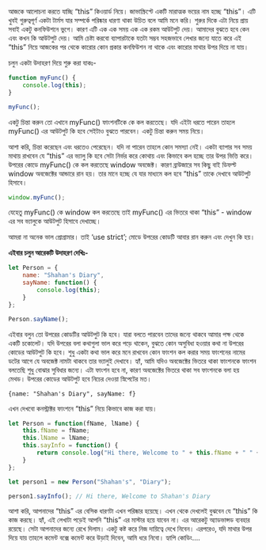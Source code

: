 আজকে আলোচনা করতে যাচ্ছি “this” কিওয়ার্ড নিয়ে। জাভাস্ক্রিপ্টে একটি মারাত্মক ভয়ের নাম হচ্ছে “this”। এটি খুবই গুরুত্বপূর্ণ একটা টার্মস যার সম্পর্কে পরিষ্কার ধারণা থাকা উচিত বলে আমি মনে করি। শুরুর দিকে এটা নিয়ে প্রায় সবাই একটু কনফিউশনে ভুগে। কারণ এটি এক এক সময় এক এক রকম আউটপুট দেয়। আমাদের বুঝতে হবে কেন এবং কখন কি আউটপুট দেয়। আমি চেষ্টা করবো ব্যাপারটাকে যতটা সম্ভব সহজভাবে লেখার জন্যে যাতে করে এই “this” নিয়ে আজকের পর থেকে কারোর কোন প্রকার কনফিউশন না থাকে এবং কারোর মাথার উপর দিয়ে না যায়।

চলুন একটা উদাহরণ দিয়ে শুরু করা যাকঃ-

```js
function myFunc() {
    console.log(this);
}

myFunc();
```

একটু চিন্তা করুন তো এখানে myFunc() ফাংশনটিকে কে কল করতেছে। যদি এইটা ধরতে পারেন তাহলে myFunc() এর আউটপুট কি হবে সেইটাও বুঝতে পারবেন। একটু চিন্তা করুন সময় নিয়ে।

আশা করি, চিন্তা করেছেন এবং ধরতেও পেরেছেন। যদি না পারেন তাহলে কোন সমস্যা নেই। একটা ব্যাপার সব সময় মাথায় রাখবেন যে “this” এর ভ্যালু কি হবে সেটা নির্ভর করে কোথায় এবং কিভাবে কল হচ্ছে তার উপর ভিত্তি করে। উপরের কোডে myFunc() কে কল করতেছে window অবজেক্ট। কারণ ব্রাউজারে সব কিছু বাই ডিফল্ট window অবজেক্টের আন্ডারে রান হয়। তার মানে হচ্ছে যে যার মাধ্যমে কল হবে “this” তাকে দেখাবে আউটপুট হিসাবে।

```js
window.myFunc();
```

যেহেতু myFunc() কে window কল করতেছে তাই myFunc() এর ভিতরে থাকা “this” - window এর সব ভ্যালুকে আউটপুট হিসাবে দেখাচ্ছে।

আমরা না অনেক ভাল প্রোগ্রামার। তাই ‘use strict’; মোডে উপরের কোডটি আবার রান করুন এবং দেখুন কি হয়।


**এইবার চলুন আরেকটি উদাহরণ দেখিঃ-**

```js
let Person = {
    name: "Shahan's Diary",
    sayName: function() {
        console.log(this);
    }
};

Person.sayName();
```

এইবার বলুন তো উপরের কোডটির আউটপুট কি হবে। যারা বলতে পারবেন তাদের জন্যে থাকবে আমার পক্ষ থেকে একটি চকোলেট। যদি উপরের বলা কথাগুলা ভাল করে পড়ে থাকেন, বুঝতে কোন অসুবিধা হওয়ার কথা না উপরের কোডের আউটপুট কি হবে। শুধু একটা কথা ভাল করে মনে রাখবেন কোন ফাংশন কল করার সময় ফাংশনের নামের ডটের আগে যে অবজেক্ট নামটা থাকবে তার ভ্যালুই দেখাবে। হ্যাঁ, আমি যদিও অবজেক্টের ভিতরে থাকা ফাংশনকে ফাংশন বলতেছি শুধু বোঝার সুবিধার জন্যে। এটা ফাংশন হবে না, কারণ অবজেক্টের ভিতরে থাকা সব ফাংশনকে বলা হয় মেথড। উপরের কোডের আউটপুট হবে নিচের দেওয়া স্নিপেটের মত। 

```
{name: "Shahan's Diary", sayName: f}
```

এখন দেখবো কনস্ট্রাক্টর ফাংশনে “this” নিয়ে কিভাবে কাজ করা যায়।

```js
let Person = function(fName, lName) {
    this.fName = fName;
    this.lName = lName;
    this.sayInfo = function() {
        return console.log("Hi there, Welcome to " + this.fName + " " + this.lName);
    }
};

let person1 = new Person("Shahan's", "Diary");

person1.sayInfo(); // Hi there, Welcome to Shahan's Diary
```


আশা করি, আপনাদের “this” এর বেসিক ধারণটা এখন পরিষ্কার হয়েছে। এখন থেকে দেখলেই বুঝবেন যে “this” কি কাজ করছে। হ্যাঁ, এই লেখাটা পড়েই আপনি “this” এর মাস্টার হয়ে যাবেন না। এর আরেকটু অ্যাডভান্সড ব্যবহার রয়েছে। সেটা আপনাদের জন্যে রেখে দিলাম। একটু কষ্ট করে নিজ দায়িত্বে দেখে নিবেন। এরপরেও, যদি মাথার উপর দিয়ে যায় তাহলে কমেন্ট বক্সে কমেন্ট করে উড়াই দিবেন, আমি ধরে নিবো। হ্যাপি কোডিং....